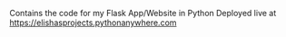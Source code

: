 Contains the code for my Flask App/Website in Python
Deployed live at https://elishasprojects.pythonanywhere.com

